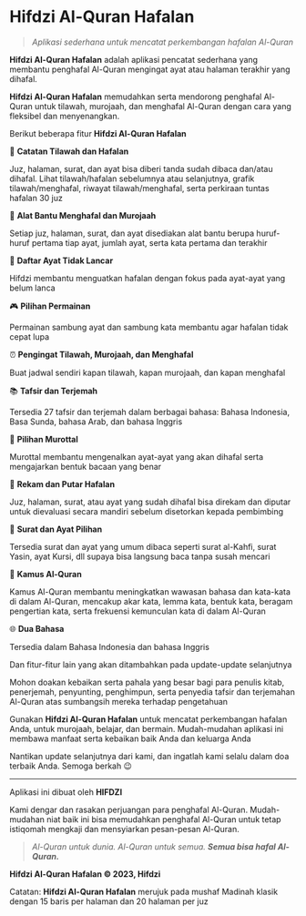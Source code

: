 # Hifdzi Al-Quran Hafalan

>_Aplikasi sederhana untuk mencatat perkembangan hafalan Al-Quran_

**Hifdzi Al-Quran Hafalan** adalah aplikasi pencatat sederhana yang membantu penghafal Al-Quran mengingat ayat atau halaman terakhir yang dihafal.

**Hifdzi Al-Quran Hafalan** memudahkan serta mendorong penghafal Al-Quran untuk tilawah, murojaah, dan menghafal Al-Quran dengan cara yang fleksibel dan menyenangkan.

Berikut beberapa fitur **Hifdzi Al-Quran Hafalan**

📝 **Catatan Tilawah dan Hafalan**

Juz, halaman, surat, dan ayat bisa diberi tanda sudah dibaca dan/atau dihafal. Lihat tilawah/hafalan sebelumnya atau selanjutnya, grafik tilawah/menghafal, riwayat tilawah/menghafal, serta perkiraan tuntas hafalan 30 juz

🔑 **Alat Bantu Menghafal dan Murojaah**

Setiap juz, halaman, surat, dan ayat disediakan alat bantu berupa huruf-huruf pertama tiap ayat, jumlah ayat, serta kata pertama dan terakhir

🎯 **Daftar Ayat Tidak Lancar**

Hifdzi membantu menguatkan hafalan dengan fokus pada ayat-ayat yang belum lanca

🎮 **Pilihan Permainan**

Permainan sambung ayat dan sambung kata membantu agar hafalan tidak cepat lupa

⏰ **Pengingat Tilawah, Murojaah, dan Menghafal**

Buat jadwal sendiri kapan tilawah, kapan murojaah, dan kapan menghafal

📚 **Tafsir dan Terjemah**

Tersedia 27 tafsir dan terjemah dalam berbagai bahasa: Bahasa Indonesia, Basa Sunda, bahasa Arab, dan bahasa Inggris

🎵 **Pilihan Murottal**

Murottal membantu mengenalkan ayat-ayat yang akan dihafal serta mengajarkan bentuk bacaan yang benar

🎤 **Rekam dan Putar Hafalan**

Juz, halaman, surat, atau ayat yang sudah dihafal bisa direkam dan diputar untuk dievaluasi secara mandiri sebelum disetorkan kepada pembimbing

🔖 **Surat dan Ayat Pilihan**

Tersedia surat dan ayat yang umum dibaca seperti surat al-Kahfi, surat Yasin, ayat Kursi, dll supaya bisa langsung baca tanpa susah mencari

📕 **Kamus Al-Quran**

Kamus Al-Quran membantu meningkatkan wawasan bahasa dan kata-kata di dalam Al-Quran, mencakup akar kata, lemma kata, bentuk kata, beragam pengertian kata, serta frekuensi kemunculan kata di dalam Al-Quran

🌐 **Dua Bahasa**

Tersedia dalam Bahasa Indonesia dan bahasa Inggris

Dan fitur-fitur lain yang akan ditambahkan pada update-update selanjutnya

Mohon doakan kebaikan serta pahala yang besar bagi para penulis kitab, penerjemah, penyunting, penghimpun, serta penyedia tafsir dan terjemahan Al-Quran atas sumbangsih mereka terhadap pengetahuan

Gunakan **Hifdzi Al-Quran Hafalan** untuk mencatat perkembangan hafalan Anda, untuk murojaah, belajar, dan bermain. Mudah-mudahan aplikasi ini membawa manfaat serta kebaikan baik Anda dan keluarga Anda

Nantikan update selanjutnya dari kami, dan ingatlah kami selalu dalam doa terbaik Anda. Semoga berkah 😉

---

Aplikasi ini dibuat oleh **HIFDZI**

Kami dengar dan rasakan perjuangan para penghafal Al-Quran. Mudah-mudahan niat baik ini bisa memudahkan penghafal Al-Quran untuk tetap istiqomah mengkaji dan mensyiarkan pesan-pesan Al-Quran.

>_Al-Quran untuk dunia. Al-Quran untuk semua. ***Semua bisa hafal Al-Quran.***_

**Hifdzi Al-Quran Hafalan © 2023, Hifdzi**

Catatan: **Hifdzi Al-Quran Hafalan** merujuk pada mushaf Madinah klasik dengan 15 baris per halaman dan 20 halaman per juz